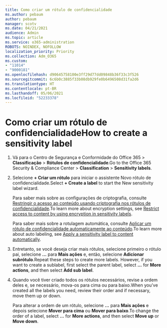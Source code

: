 ```yaml
---
title: Como criar um rótulo de confidencialidade
ms.author: pebaum
author: pebaum
manager: scotv
ms.date: 04/21/2021
audience: Admin
ms.topic: article
ms.service: o365-administration
ROBOTS: NOINDEX, NOFOLLOW
localization_priority: Priority
ms.collection: Adm_O365
ms.custom:
- "11014"
- "9000181"
ms.openlocfilehash: d90645758100e3ff29d77dd09848b36f33c3f526
ms.sourcegitcommit: 6c6b0c3885f33b08db929fe0b6496508d31fa2d6
ms.translationtype: HT
ms.contentlocale: pt-BR
ms.lasthandoff: 05/06/2021
ms.locfileid: "52233378"
---
```

# <a name="how-to-create-a-sensitivity-label"></a><span data-ttu-id="043ae-102">Como criar um rótulo de confidencialidade</span><span class="sxs-lookup"><span data-stu-id="043ae-102">How to create a sensitivity label</span></span>

1. <span data-ttu-id="043ae-103">Vá para o Centro de Segurança e Conformidade do Office 365 > **Classificação** > **Rótulos de confidencialidade**.</span><span class="sxs-lookup"><span data-stu-id="043ae-103">Go to the Office 365 Security & Compliance Center > **Classification** > **Sensitivity labels**.</span></span>

1. <span data-ttu-id="043ae-104">Selecione **+ Criar um rótulo** para iniciar o assistente Novo rótulo de confidencialidade.</span><span class="sxs-lookup"><span data-stu-id="043ae-104">Select **+ Create a label** to start the New sensitivity label wizard.</span></span>

    <span data-ttu-id="043ae-105">Para saber mais sobre as configurações de criptografia, consulte [Restringir o acesso ao conteúdo usando criptografia nos rótulos de confidencialidade](https://go.microsoft.com/fwlink/?linkid=2106331).</span><span class="sxs-lookup"><span data-stu-id="043ae-105">To learn more about encryption settings, see [Restrict access to content by using encryption in sensitivity labels](https://go.microsoft.com/fwlink/?linkid=2106331).</span></span>

    <span data-ttu-id="043ae-106">Para saber mais sobre a rotulagem automática, consulte [Aplicar um rótulo de confidencialidade automaticamente ao conteúdo](https://go.microsoft.com/fwlink/?linkid=2105837).</span><span class="sxs-lookup"><span data-stu-id="043ae-106">To learn more about auto labeling, see [Apply a sensitivity label to content automatically](https://go.microsoft.com/fwlink/?linkid=2105837).</span></span>

1. <span data-ttu-id="043ae-p101">Entretanto, se você deseja criar mais rótulos, selecione primeiro o rótulo pai, selecione **...** para **Mais ações** e, então, selecione **Adicionar subrótulo**.</span><span class="sxs-lookup"><span data-stu-id="043ae-p101">Repeat these steps to create more labels. However, if you want to create a sublabel, first select the parent label, select **...** for **More actions**, and then select **Add sub label**.</span></span>

1. <span data-ttu-id="043ae-109">Quando você tiver criado todos os rótulos necessários, revise a ordem deles e, se necessário, mova-os para cima ou para baixo.</span><span class="sxs-lookup"><span data-stu-id="043ae-109">When you've created all the labels you need, review their order and if necessary, move them up or down.</span></span> 
    
    <span data-ttu-id="043ae-110">Para alterar a ordem de um rótulo, selecione **...** para **Mais ações** e depois selecione **Mover para cima** ou **Mover para baixo**.</span><span class="sxs-lookup"><span data-stu-id="043ae-110">To change the order of a label, select **...** for **More actions**, and then select **Move up** or **Move down**.</span></span>
